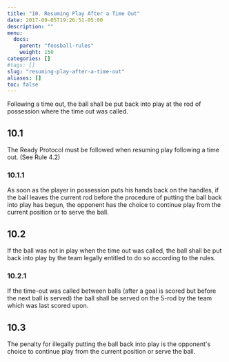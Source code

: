 ```yaml
---
title: "10. Resuming Play After a Time Out"
date: 2017-09-05T19:26:51-05:00
description: ""
menu:
  docs:
    parent: "foosball-rules"
    weight: 150
categories: []
#tags: []
slug: "resuming-play-after-a-time-out"
aliases: []
toc: false
---
```


Following a time out, the ball shall be put back into play at the rod of possession where the time out was called.

## 10.1

The Ready Protocol must be followed when resuming play following a time out. (See Rule 4.2)

### 10.1.1
    
As soon as the player in possession puts his hands back on the handles, if the ball leaves the current rod before the procedure of putting the ball back into play has begun, the opponent has the choice to continue play from the current position or to serve the ball.

## 10.2

If the ball was not in play when the time out was called, the ball shall be put back into play by the team legally entitled to do so according to the rules.

### 10.2.1

If the time-out was called between balls (after a goal is scored but before the next ball is served) the ball shall be served on the 5-rod by the team which was last scored upon.

## 10.3

The penalty for illegally putting the ball back into play is the opponent's choice to continue play from the current position or serve the ball.